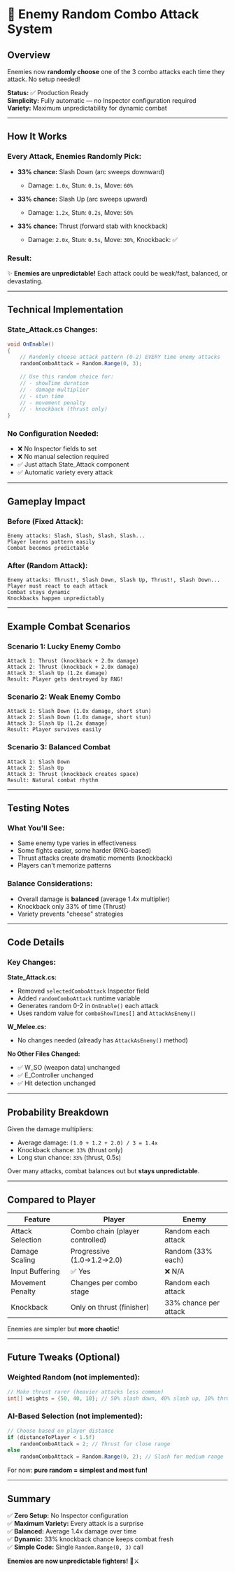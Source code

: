 # 🎲 Enemy Random Combo Attack System

## Overview

Enemies now **randomly choose** one of the 3 combo attacks each time they attack. No setup needed!

**Status:** ✅ Production Ready  
**Simplicity:** Fully automatic — no Inspector configuration required  
**Variety:** Maximum unpredictability for dynamic combat

---

## How It Works

### Every Attack, Enemies Randomly Pick:

- **33% chance:** Slash Down (arc sweeps downward)
  - Damage: `1.0x`, Stun: `0.1s`, Move: `60%`
  
- **33% chance:** Slash Up (arc sweeps upward)
  - Damage: `1.2x`, Stun: `0.2s`, Move: `50%`
  
- **33% chance:** Thrust (forward stab with knockback)
  - Damage: `2.0x`, Stun: `0.5s`, Move: `30%`, Knockback: ✅

### Result:
✨ **Enemies are unpredictable!** Each attack could be weak/fast, balanced, or devastating.

---

## Technical Implementation

### State_Attack.cs Changes:
```csharp
void OnEnable()
{
    // Randomly choose attack pattern (0-2) EVERY time enemy attacks
    randomComboAttack = Random.Range(0, 3);
    
    // Use this random choice for:
    // - showTime duration
    // - damage multiplier
    // - stun time
    // - movement penalty
    // - knockback (thrust only)
}
```

### No Configuration Needed:
- ❌ No Inspector fields to set
- ❌ No manual selection required
- ✅ Just attach State_Attack component
- ✅ Automatic variety every attack

---

## Gameplay Impact

### Before (Fixed Attack):
```
Enemy attacks: Slash, Slash, Slash, Slash...
Player learns pattern easily
Combat becomes predictable
```

### After (Random Attack):
```
Enemy attacks: Thrust!, Slash Down, Slash Up, Thrust!, Slash Down...
Player must react to each attack
Combat stays dynamic
Knockbacks happen unpredictably
```

---

## Example Combat Scenarios

### Scenario 1: Lucky Enemy Combo
```
Attack 1: Thrust (knockback + 2.0x damage)
Attack 2: Thrust (knockback + 2.0x damage)
Attack 3: Slash Up (1.2x damage)
Result: Player gets destroyed by RNG!
```

### Scenario 2: Weak Enemy Combo
```
Attack 1: Slash Down (1.0x damage, short stun)
Attack 2: Slash Down (1.0x damage, short stun)
Attack 3: Slash Up (1.2x damage)
Result: Player survives easily
```

### Scenario 3: Balanced Combat
```
Attack 1: Slash Down
Attack 2: Slash Up
Attack 3: Thrust (knockback creates space)
Result: Natural combat rhythm
```

---

## Testing Notes

### What You'll See:
- Same enemy type varies in effectiveness
- Some fights easier, some harder (RNG-based)
- Thrust attacks create dramatic moments (knockback)
- Players can't memorize patterns

### Balance Considerations:
- Overall damage is **balanced** (average 1.4x multiplier)
- Knockback only 33% of time (Thrust)
- Variety prevents "cheese" strategies

---

## Code Details

### Key Changes:

**State_Attack.cs:**
- Removed `selectedComboAttack` Inspector field
- Added `randomComboAttack` runtime variable
- Generates random 0-2 in `OnEnable()` each attack
- Uses random value for `comboShowTimes[]` and `AttackAsEnemy()`

**W_Melee.cs:**
- No changes needed (already has `AttackAsEnemy()` method)

**No Other Files Changed:**
- ✅ W_SO (weapon data) unchanged
- ✅ E_Controller unchanged
- ✅ Hit detection unchanged

---

## Probability Breakdown

Given the damage multipliers:
- Average damage: `(1.0 + 1.2 + 2.0) / 3 = 1.4x`
- Knockback chance: `33%` (thrust only)
- Long stun chance: `33%` (thrust, 0.5s)

Over many attacks, combat balances out but **stays unpredictable**.

---

## Compared to Player

| Feature | Player | Enemy |
|---------|--------|-------|
| Attack Selection | Combo chain (player controlled) | Random each attack |
| Damage Scaling | Progressive (1.0→1.2→2.0) | Random (33% each) |
| Input Buffering | ✅ Yes | ❌ N/A |
| Movement Penalty | Changes per combo stage | Random each attack |
| Knockback | Only on thrust (finisher) | 33% chance per attack |

Enemies are simpler but **more chaotic**!

---

## Future Tweaks (Optional)

### Weighted Random (not implemented):
```csharp
// Make thrust rarer (heavier attacks less common)
int[] weights = {50, 40, 10}; // 50% slash down, 40% slash up, 10% thrust
```

### AI-Based Selection (not implemented):
```csharp
// Choose based on player distance
if (distanceToPlayer < 1.5f)
    randomComboAttack = 2; // Thrust for close range
else
    randomComboAttack = Random.Range(0, 2); // Slash for medium range
```

For now: **pure random = simplest and most fun!**

---

## Summary

✅ **Zero Setup:** No Inspector configuration  
✅ **Maximum Variety:** Every attack is a surprise  
✅ **Balanced:** Average 1.4x damage over time  
✅ **Dynamic:** 33% knockback chance keeps combat fresh  
✅ **Simple Code:** Single `Random.Range(0, 3)` call  

**Enemies are now unpredictable fighters!** 🎲⚔️

